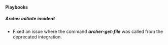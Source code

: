 
#### Playbooks

##### Archer initiate incident

- Fixed an issue where the command ***archer-get-file*** was called from the deprecated integration.
